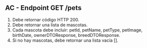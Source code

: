 ## AC - Endpoint GET /pets

1. Debe retornar código HTTP 200.
2. Debe retornar una lista de mascotas.
3. Cada mascota debe incluir: petId, petName, petType, petImage, birthDate, ownerDTOResponse, breedDTOResponse.
4. Si no hay mascotas, debe retornar una lista vacía [].

